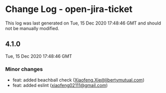 # Change Log - open-jira-ticket

This log was last generated on Tue, 15 Dec 2020 17:48:46 GMT and should not be manually modified.

<!-- Start content -->

## 4.1.0

Tue, 15 Dec 2020 17:48:46 GMT

### Minor changes

- feat: added beachball check (Xiaofeng.Xie@libertymutual.com)
- feat: added eslint (xiaofeng02111@gmail.com)
